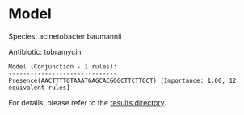 
# Model

Species: acinetobacter baumannii

Antibiotic: tobramycin

```
Model (Conjunction - 1 rules):
------------------------------
Presence(AACTTTTGTAAATGAGCACGGGCTTCTTGCT) [Importance: 1.00, 12 equivalent rules]

```

For details, please refer to the [results directory](../../../../../results/scm_b/acinetobacter%20baumannii/tobramycin/repeat_7/).

